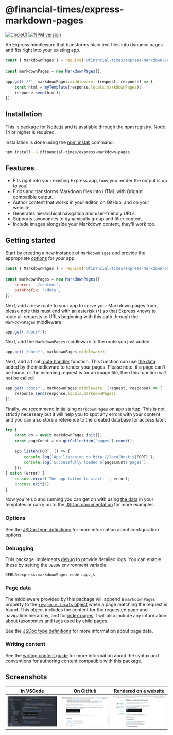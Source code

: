 # @financial-times/express-markdown-pages

[![CircleCI](https://img.shields.io/circleci/project/github/Financial-Times/express-markdown-pages/main.svg)](https://circleci.com/gh/Financial-Times/express-markdown-pages) [![NPM version](https://img.shields.io/npm/v/@financial-times/express-markdown-pages.svg)](https://www.npmjs.com/package/@financial-times/express-markdown-pages)

An Express middleware that transforms plain text files into dynamic pages and fits right into your existing app.

```js
const { MarkdownPages } = require('@financial-times/express-markdown-pages');

const markdownPages = new MarkdownPages();

app.get('/*', markdownPages.middleware, (request, response) => {
	const html = myTemplate(response.locals.markdownPages);
	response.send(html);
});
```

[1]: https://github.com/Financial-Times/biz-ops-api#api

## Installation

This is package for [Node.js] and is available through the [npm] registry. Node 14 or higher is required.

Installation is done using the [npm install] command:

```bash
npm install -S @financial-times/express-markdown-pages
```

[node.js]: https://nodejs.org/
[npm]: http://npmjs.com/
[npm install]: https://docs.npmjs.com/getting-started/installing-npm-packages-locally

## Features

-   Fits right into your existing Express app, how you render the output is up to you!
-   Finds and transforms Markdown files into HTML with Origami compatible output.
-   Author content that works in your editor, on GitHub, and on your website.
-   Generates hierarchical navigation and user-friendly URLs.
-   Supports taxonomies to dynamically group and filter content.
-   Include images alongside your Markdown content, they'll work too.

## Getting started

Start by creating a new instance of `MarkdownPages` and provide the appropriate [options](#options) for your app:

```js
const { MarkdownPages } = require('@financial-times/express-markdown-pages');

const markdownPages = new MarkdownPages({
	source: './content',
	pathPrefix: '/docs',
});
```

Next, add a new route to your app to serve your Markdown pages from, please note this must end with an asterisk (`*`) so that Express knows to route all requests to URLs beginning with this path through the `MarkdownPages` middleware:

```js
app.get('/docs*');
```

Next, add the `MarkdownPages` middleware to the route you just added:

```js
app.get('/docs*', markdownPages.middleware);
```

Next, add a final [route handler] function. This function can use [the data](#page-data) added by the middleware to render your pages. Please note, if a page can't be found, or the incoming request is for an image file, then this function will not be called:

```js
app.get('/docs*', markdownPages.middleware, (request, response) => {
	response.send(response.locals.markdownPages);
});
```

Finally, we recommend initialising `MarkdownPages` on app startup. This is not strictly necessary but it will help you to spot any errors with your content and you can also store a reference to the created database for access later:

```js
try {
	const db = await markdownPages.init();
	const pageCount = db.getCollection('pages').count();

	app.listen(PORT, () => {
		console.log(`App listening on http://localhost:${PORT}`);
		console.log(`Successfully loaded ${pageCount} pages`);
	});
} catch (error) {
	console.error('The app failed to start: ', error);
	process.exit(1);
}
```

Now you're up and running you can get on with using [the data](#page-data) in your templates or carry on to the [JSDoc documentation](docs/jsdoc.md#MarkdownPages) for more examples.

[route handler]: https://expressjs.com/en/guide/routing.html#route-handlers

### Options

See the [JSDoc type definitions](docs/jsdoc.md#Options) for more information about configuration options.

### Debugging

This package implements [debug] to provide detailed logs. You can enable these by setting the `DEBUG` environment variable:

```shell
DEBUG=express:markdownPages node app.js
```

[debug]: https://www.npmjs.com/package/debug

### Page data

The middleware provided by this package will append a `markdownPages` property to the [`response.locals` object](https://expressjs.com/en/4x/api.html#res.locals) when a page matching the request is found. This object includes the content for the requested page and navigation hierarchy, and for [index pages](docs/writing-content.md#index-pages) it will also include any information about taxonomies and tags used by child pages.

See the [JSDoc type definitions](docs/jsdoc.md#PageData) for more information about page data.

### Writing content

See the [writing content guide](docs/writing-content.md) for more information about the syntax and conventions for authoring content compatible with this package.

## Screenshots

| In VSCode                                          | On GitHub                                          | Rendered on a website                                        |
| -------------------------------------------------- | -------------------------------------------------- | ------------------------------------------------------------ |
| ![A page viewed in VSCode](docs/images/vscode.png) | ![A page viewed on GitHub](docs/images/github.png) | ![A page viewed in the web browser](docs/images/website.png) |
